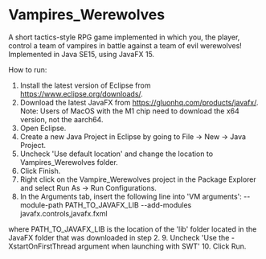 # Vampires_Werewolves
A short tactics-style RPG game implemented in which you, the player, control a team of vampires in battle against a team of evil werewolves!
Implemented in Java SE15, using JavaFX 15.

How to run:
1. Install the latest version of Eclipse from https://www.eclipse.org/downloads/.
2. Download the latest JavaFX from https://gluonhq.com/products/javafx/.
   Note: Users of MacOS with the M1 chip need to download the x64 version, not the aarch64.
3. Open Eclipse.
4. Create a new Java Project in Eclipse by going to File -> New -> Java Project.
5. Uncheck 'Use default location' and change the location to Vampires_Werewolves folder.
6. Click Finish.
7. Right click on the Vampire_Werewolves project in the Package Explorer and select Run As -> Run Configurations.
8. In the Arguments tab, insert the following line into 'VM arguments':
--module-path PATH_TO_JAVAFX_LIB --add-modules javafx.controls,javafx.fxml
  
where PATH_TO_JAVAFX_LIB is the location of the 'lib' folder located in the JavaFX folder that was downloaded in step 2.
9. Uncheck 'Use the -XstartOnFirstThread argument when launching with SWT'
10. Click Run.
